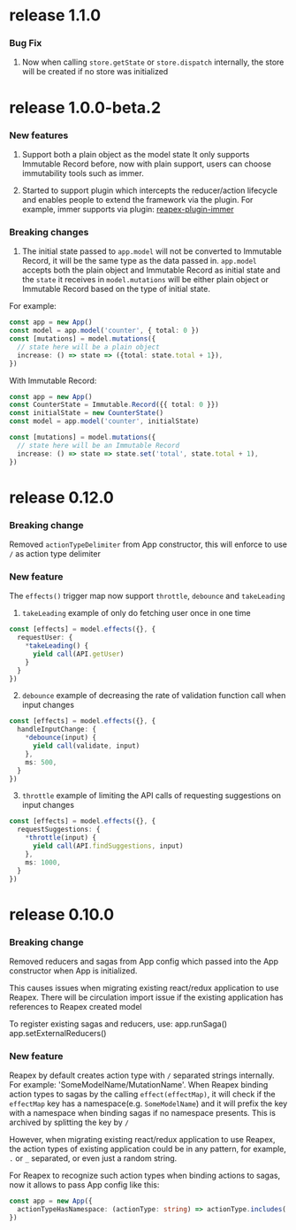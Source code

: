 # release 1.1.0

### Bug Fix

1. Now when calling `store.getState` or `store.dispatch` internally, the store will be created if no store was initialized

# release 1.0.0-beta.2

### New features

1. Support both a plain object as the model state
It only supports Immutable Record before, now with plain support, users can choose immutability tools such as immer.

2. Started to support plugin which intercepts the reducer/action lifecycle and enables people to extend the framework via the plugin.
For example, immer supports via plugin: [reapex-plugin-immer](https://www.npmjs.com/package/reapex-plugin-immer)

### Breaking changes
1. The initial state passed to `app.model` will not be converted to Immutable Record, it will be the same type as the data passed in.
`app.model` accepts both the plain object and Immutable Record as initial state and the `state` it receives in `model.mutations` will be either plain object or Immutable Record based on the type of initial state.

For example:
```typescript
const app = new App()
const model = app.model('counter', { total: 0 })
const [mutations] = model.mutations({
  // state here will be a plain object
  increase: () => state => ({total: state.total + 1}),
})
```
With Immutable Record:
```typescript
const app = new App()
const CounterState = Immutable.Record({{ total: 0 }})
const initialState = new CounterState()
const model = app.model('counter', initialState)

const [mutations] = model.mutations({
  // state here will be an Immutable Record
  increase: () => state => state.set('total', state.total + 1),
})
```

# release 0.12.0

### Breaking change

Removed `actionTypeDelimiter` from App constructor, this will enforce to use `/` as action type delimiter

### New feature

The `effects()` trigger map now support `throttle`, `debounce` and `takeLeading`

1. `takeLeading` example of only do fetching user once in one time
```typescript
const [effects] = model.effects({}, {
  requestUser: {
    *takeLeading() {
      yield call(API.getUser)
    }
  }
})
```

2. `debounce` example of decreasing the rate of validation function call when input changes
```typescript
const [effects] = model.effects({}, {
  handleInputChange: {
    *debounce(input) {
      yield call(validate, input)
    },
    ms: 500,
  }
})
```

3. `throttle` example of limiting the API calls of requesting suggestions on input changes
```typescript
const [effects] = model.effects({}, {
  requestSuggestions: {
    *throttle(input) {
      yield call(API.findSuggestions, input)
    },
    ms: 1000,
  }
})
```



# release 0.10.0

### Breaking change

Removed reducers and sagas from App config which passed into the App
constructor when App is initialized.

This causes issues when migrating existing react/redux application to
use Reapex. There will be circulation import issue if the existing
application has references to Reapex created model

To register existing sagas and reducers, use:
app.runSaga()
app.setExternalReducers()

### New feature

Reapex by default creates action type with `/` separated strings internally.
For example: 'SomeModelName/MutationName'. When Reapex binding action types to sagas by the calling `effect(effectMap)`, it will
check if the `effectMap` key has a namespace(e.g. `SomeModelName`) and it will prefix the key with a namespace when binding sagas
if no namespace presents.  This is archived by splitting the key by `/`

However, when migrating existing react/redux application to use Reapex, the action types of existing application could be in any pattern,
for example, `.` or `_` separated, or even just a random string.

For Reapex to recognize such action types when binding actions to sagas, now it allows to pass App config like this:
```typescript
const app = new App({
  actionTypeHasNamespace: (actionType: string) => actionType.includes('.')
})
```
